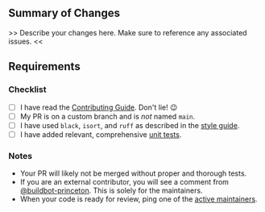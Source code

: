 ## Summary of Changes

\>> Describe your changes here. Make sure to reference any associated issues. <<

## Requirements

### Checklist

- [ ] I have read the [Contributing Guide](https://quantum-accelerators.github.io/quacc/dev/contributing.html). Don't lie! 😉
- [ ] My PR is on a custom branch and is _not_ named `main`.
- [ ] I have used `black`, `isort`, and `ruff` as described in the [style guide](https://quantum-accelerators.github.io/quacc/dev/contributing.html#style).
- [ ] I have added relevant, comprehensive [unit tests](https://quantum-accelerators.github.io/quacc/dev/contributing.html#unit-tests).

### Notes

- Your PR will likely not be merged without proper and thorough tests.
- If you are an external contributor, you will see a comment from [@buildbot-princeton](https://github.com/buildbot-princeton). This is solely for the maintainers.
- When your code is ready for review, ping one of the [active maintainers](https://quantum-accelerators.github.io/quacc/about/contributors.html#active-maintainers).
